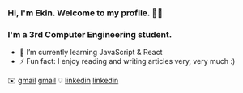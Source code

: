 ### Hi, I'm Ekin. Welcome to my profile. 🙂👋

### I'm a 3rd Computer Engineering student.

- 🌱 I’m currently learning JavaScript & React
- ⚡ Fun fact: I enjoy reading and writing articles very, very much :)

✉️ [gmail] [gmail] 
💡  [linkedin] [linkedin] 


[gmail]: https://mail.google.com/mail/u/0/#inbox
[linkedin]: https://www.linkedin.com/in/ekin-%C5%9Fuataman-438775193/
